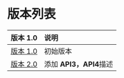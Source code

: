 # 版本列表

| 版本 1.0 | 说明 |
| :--- | :--- |
| [版本 1.0](v1.0/1.1-api-lie-biao/README.md) | 初始版本 |
| [版本 2.0](v2.0/2.1-api-lie-biao.md) | 添加 **API3，API4**描述 |

